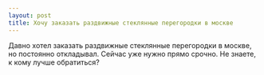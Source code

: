 ```yaml
---
layout: post 
title: Хочу заказать раздвижные стеклянные перегородки в москве 
--- 
```

Давно хотел заказать раздвижные стеклянные перегородки в москве, но постоянно откладывал. Сейчас уже нужно прямо срочно. Не знаете, к кому лучше обратиться?